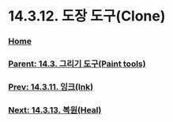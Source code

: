 # 14.3.12. 도장 도구(Clone)

### [Home](./00-home.md)
### [Parent: 14.3. 그리기 도구(Paint tools)](./14-03-00-paint-tools.md)
### [Prev: 14.3.11. 잉크(Ink)](./14-03-11-ink.md)
### [Next: 14.3.13. 복원(Heal)](./14-03-13-heal.md)
